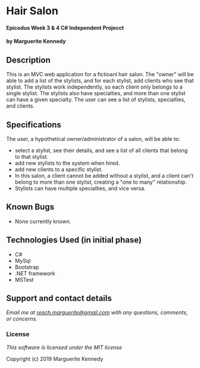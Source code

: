# Hair Salon 

#### Epicodus Week 3 & 4 C# Independent Projecct 

#### by Marguerite Kennedy

## Description

This is an MVC web application for a fictioanl hair salon. The "owner" will be able to add a list of the stylists, and for each stylist, add clients who see that stylist. The stylists work independently, so each client only belongs to a single stylist. The stylists also have specialties, and more than one stylist can have a given specialty. The user can see a list of stylists, specialties, and clients.

## Specifications

The user, a hypothetical owner/administrator of a salon, will be able to:
* select a stylist, see their details, and see a list of all clients that belong to that stylist.
* add new stylists to the system when hired.
* add new clients to a specific stylist. 
* In this salon, a client cannot be added without a stylist, and a client can't belong to more than one stylist, creating a "one to many" relationship. 
* Stylists can have multiple specialties, and vice versa. 

## Known Bugs
* None currently known. 

## Technologies Used (in initial phase)
  * C# 
  * MySql
  * Bootstrap
  * .NET framework
  * MSTest

## Support and contact details

_Email me at reach.marguerite@gmail.com with any questions, comments, or concerns._

### License

*This software is licensed under the MIT license*

Copyright (c) 2019 Marguerite Kennedy
